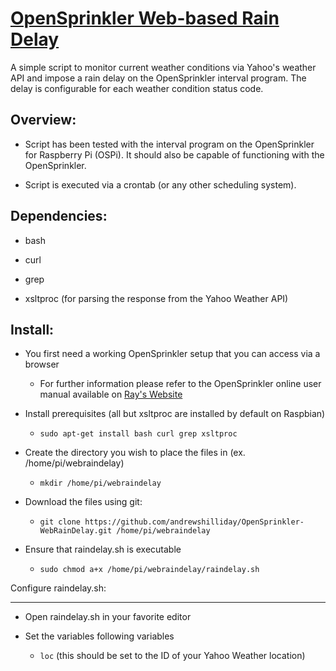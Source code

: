 [OpenSprinkler Web-based Rain Delay](https://github.com/andrewshilliday/OpenSprinkler-WebRainDelay)
========================

A simple script to monitor current weather conditions via Yahoo's weather API and impose a rain delay on the OpenSprinkler interval program. The delay is configurable for each weather condition status code.

Overview:
---------

+ Script has been tested with the interval program on the OpenSprinkler for Raspberry Pi (OSPi).  It should also be capable of functioning with the OpenSprinkler.

+ Script is executed via a crontab (or any other scheduling system).  

Dependencies:
-------------
+ bash

+ curl

+ grep

+ xsltproc (for parsing the response from the Yahoo Weather API)

Install:
-------
+ You first need a working OpenSprinkler setup that you can access via a browser
  + For further information please refer to the OpenSprinkler online user manual available on [Ray's Website](http://rayshobby.net/?page_id=192)

+ Install prerequisites (all but xsltproc are installed by default on Raspbian)
  + ```sudo apt-get install bash curl grep xsltproc```

+ Create the directory you wish to place the files in (ex. /home/pi/webraindelay)
  + ```mkdir /home/pi/webraindelay```

+ Download the files using git:
  + ```git clone https://github.com/andrewshilliday/OpenSprinkler-WebRainDelay.git /home/pi/webraindelay```

+ Ensure that raindelay.sh is executable
  + ```sudo chmod a+x /home/pi/webraindelay/raindelay.sh```

Configure raindelay.sh:
________________

+ Open raindelay.sh in your favorite editor

+ Set the variables following variables
  + ```loc``` (this should be set to the ID of your Yahoo Weather location)
  
